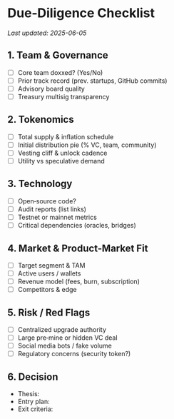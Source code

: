 # Due‑Diligence Checklist
_Last updated: 2025-06-05_

## 1. Team & Governance
- [ ] Core team doxxed? (Yes/No)
- [ ] Prior track record (prev. startups, GitHub commits)
- [ ] Advisory board quality
- [ ] Treasury multisig transparency

## 2. Tokenomics
- [ ] Total supply & inflation schedule
- [ ] Initial distribution pie (% VC, team, community)
- [ ] Vesting cliff & unlock cadence
- [ ] Utility vs speculative demand

## 3. Technology
- [ ] Open‑source code?
- [ ] Audit reports (list links)
- [ ] Testnet or mainnet metrics
- [ ] Critical dependencies (oracles, bridges)

## 4. Market & Product‑Market Fit
- [ ] Target segment & TAM
- [ ] Active users / wallets
- [ ] Revenue model (fees, burn, subscription)
- [ ] Competitors & edge

## 5. Risk / Red Flags
- [ ] Centralized upgrade authority
- [ ] Large pre‑mine or hidden VC deal
- [ ] Social media bots / fake volume
- [ ] Regulatory concerns (security token?)

## 6. Decision
- Thesis:
- Entry plan:
- Exit criteria:
